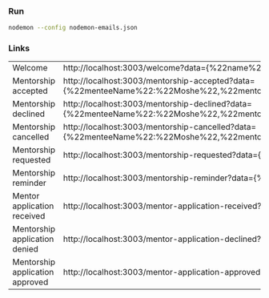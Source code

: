### Run

```bash
nodemon --config nodemon-emails.json
```

### Links

|||
|--- |--- |
|Welcome|http://localhost:3003/welcome?data={%22name%22:%22Moshe%22}|
|Mentorship accepted|http://localhost:3003/mentorship-accepted?data={%22menteeName%22:%22Moshe%22,%22mentorName%22:%20%22Brent%22,%22contactURL%22:%20%22https%22}|
|Mentorship declined|http://localhost:3003/mentorship-declined?data={%22menteeName%22:%22Moshe%22,%22mentorName%22:%22Brent%22,%22reason%22:%22because%22}|
|Mentorship cancelled|http://localhost:3003/mentorship-cancelled?data={%22menteeName%22:%22Moshe%22,%22mentorName%22:%20%22Brent%22,%22reason%22:%20%22I%27ve%20already%20found%20a%20mentor%22}|
|Mentorship requested|http://localhost:3003/mentorship-requested?data={%22name%22:%22Moshe%22,%22mentorName%22:%22Brent%22,%22message%22:%22because%22}|
|Mentorship reminder|http://localhost:3003/mentorship-reminder?data={%22name%22:%22Moshe%22,%22mentorName%22:%22Brent%22,%22message%22:%22because%22}|
|Mentor application received|http://localhost:3003/mentor-application-received?data={%22name%22:%22Brent%22}|
|Mentorship application denied|http://localhost:3003/mentor-application-declined?data={%22name%22:%22Moshe%22,%22reason%22:%22your%20avatar%20is%20not%20you%22}|
|Mentorship application approved|http://localhost:3003/mentor-application-approved?data={%22name%22:%22Moshe%22}|